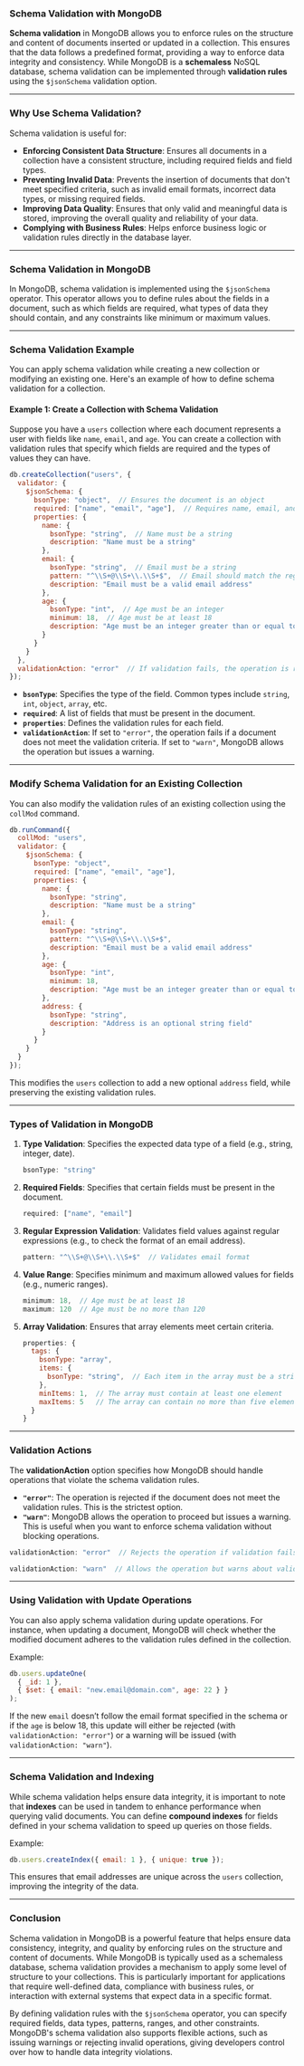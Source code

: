 ### **Schema Validation with MongoDB**

**Schema validation** in MongoDB allows you to enforce rules on the structure and content of documents inserted or updated in a collection. This ensures that the data follows a predefined format, providing a way to enforce data integrity and consistency. While MongoDB is a **schemaless** NoSQL database, schema validation can be implemented through **validation rules** using the `$jsonSchema` validation option.

---

### **Why Use Schema Validation?**

Schema validation is useful for:

- **Enforcing Consistent Data Structure**: Ensures all documents in a collection have a consistent structure, including required fields and field types.
- **Preventing Invalid Data**: Prevents the insertion of documents that don't meet specified criteria, such as invalid email formats, incorrect data types, or missing required fields.
- **Improving Data Quality**: Ensures that only valid and meaningful data is stored, improving the overall quality and reliability of your data.
- **Complying with Business Rules**: Helps enforce business logic or validation rules directly in the database layer.

---

### **Schema Validation in MongoDB**

In MongoDB, schema validation is implemented using the `$jsonSchema` operator. This operator allows you to define rules about the fields in a document, such as which fields are required, what types of data they should contain, and any constraints like minimum or maximum values.

---

### **Schema Validation Example**

You can apply schema validation while creating a new collection or modifying an existing one. Here's an example of how to define schema validation for a collection.

#### **Example 1: Create a Collection with Schema Validation**

Suppose you have a `users` collection where each document represents a user with fields like `name`, `email`, and `age`. You can create a collection with validation rules that specify which fields are required and the types of values they can have.

```javascript
db.createCollection("users", {
  validator: {
    $jsonSchema: {
      bsonType: "object",  // Ensures the document is an object
      required: ["name", "email", "age"],  // Requires name, email, and age
      properties: {
        name: {
          bsonType: "string",  // Name must be a string
          description: "Name must be a string"
        },
        email: {
          bsonType: "string",  // Email must be a string
          pattern: "^\\S+@\\S+\\.\\S+$",  // Email should match the regex pattern (valid email format)
          description: "Email must be a valid email address"
        },
        age: {
          bsonType: "int",  // Age must be an integer
          minimum: 18,  // Age must be at least 18
          description: "Age must be an integer greater than or equal to 18"
        }
      }
    }
  },
  validationAction: "error"  // If validation fails, the operation is rejected
});
```

- **`bsonType`**: Specifies the type of the field. Common types include `string`, `int`, `object`, `array`, etc.
- **`required`**: A list of fields that must be present in the document.
- **`properties`**: Defines the validation rules for each field.
- **`validationAction`**: If set to `"error"`, the operation fails if a document does not meet the validation criteria. If set to `"warn"`, MongoDB allows the operation but issues a warning.

---

### **Modify Schema Validation for an Existing Collection**

You can also modify the validation rules of an existing collection using the `collMod` command.

```javascript
db.runCommand({
  collMod: "users",
  validator: {
    $jsonSchema: {
      bsonType: "object",
      required: ["name", "email", "age"],
      properties: {
        name: {
          bsonType: "string",
          description: "Name must be a string"
        },
        email: {
          bsonType: "string",
          pattern: "^\\S+@\\S+\\.\\S+$",
          description: "Email must be a valid email address"
        },
        age: {
          bsonType: "int",
          minimum: 18,
          description: "Age must be an integer greater than or equal to 18"
        },
        address: {
          bsonType: "string",
          description: "Address is an optional string field"
        }
      }
    }
  }
});
```

This modifies the `users` collection to add a new optional `address` field, while preserving the existing validation rules.

---

### **Types of Validation in MongoDB**

1. **Type Validation**: Specifies the expected data type of a field (e.g., string, integer, date).
   ```javascript
   bsonType: "string"
   ```

2. **Required Fields**: Specifies that certain fields must be present in the document.
   ```javascript
   required: ["name", "email"]
   ```

3. **Regular Expression Validation**: Validates field values against regular expressions (e.g., to check the format of an email address).
   ```javascript
   pattern: "^\\S+@\\S+\\.\\S+$"  // Validates email format
   ```

4. **Value Range**: Specifies minimum and maximum allowed values for fields (e.g., numeric ranges).
   ```javascript
   minimum: 18,  // Age must be at least 18
   maximum: 120  // Age must be no more than 120
   ```

5. **Array Validation**: Ensures that array elements meet certain criteria.
   ```javascript
   properties: {
     tags: {
       bsonType: "array",
       items: {
         bsonType: "string",  // Each item in the array must be a string
       },
       minItems: 1,  // The array must contain at least one element
       maxItems: 5   // The array can contain no more than five elements
     }
   }
   ```

---

### **Validation Actions**

The **validationAction** option specifies how MongoDB should handle operations that violate the schema validation rules.

- **`"error"`**: The operation is rejected if the document does not meet the validation rules. This is the strictest option.
- **`"warn"`**: MongoDB allows the operation to proceed but issues a warning. This is useful when you want to enforce schema validation without blocking operations.

```javascript
validationAction: "error"  // Rejects the operation if validation fails
```

```javascript
validationAction: "warn"  // Allows the operation but warns about validation violations
```

---

### **Using Validation with Update Operations**

You can also apply schema validation during update operations. For instance, when updating a document, MongoDB will check whether the modified document adheres to the validation rules defined in the collection.

Example:
```javascript
db.users.updateOne(
  { _id: 1 },
  { $set: { email: "new.email@domain.com", age: 22 } }
);
```

If the new `email` doesn’t follow the email format specified in the schema or if the `age` is below 18, this update will either be rejected (with `validationAction: "error"`) or a warning will be issued (with `validationAction: "warn"`).

---

### **Schema Validation and Indexing**

While schema validation helps ensure data integrity, it is important to note that **indexes** can be used in tandem to enhance performance when querying valid documents. You can define **compound indexes** for fields defined in your schema validation to speed up queries on those fields.

Example:
```javascript
db.users.createIndex({ email: 1 }, { unique: true });
```

This ensures that email addresses are unique across the `users` collection, improving the integrity of the data.

---

### **Conclusion**

Schema validation in MongoDB is a powerful feature that helps ensure data consistency, integrity, and quality by enforcing rules on the structure and content of documents. While MongoDB is typically used as a schemaless database, schema validation provides a mechanism to apply some level of structure to your collections. This is particularly important for applications that require well-defined data, compliance with business rules, or interaction with external systems that expect data in a specific format.

By defining validation rules with the `$jsonSchema` operator, you can specify required fields, data types, patterns, ranges, and other constraints. MongoDB's schema validation also supports flexible actions, such as issuing warnings or rejecting invalid operations, giving developers control over how to handle data integrity violations.
